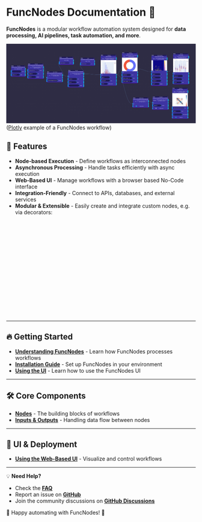 # FuncNodes Documentation 🚀

**FuncNodes** is a modular workflow automation system designed for **data processing, AI pipelines, task automation, and more**.

![example](./examples/titanic.png)
([Plotly](./examples/titanic.md) example of a FuncNodes workflow)

## 📌 Features

- **Node-based Execution** - Define workflows as interconnected nodes
- **Asynchronous Processing** - Handle tasks efficiently with async execution
- **Web-Based UI** - Manage workflows with a browser based No-Code interface
- **Integration-Friendly** - Connect to APIs, databases, and external services
- **Modular & Extensible** - Easily create and integrate custom nodes, e.g. via decorators:
<div>
<div id="node-code-demo" style="width:100%;aspect-ratio : 2 / 1;" ></div>
    <script>
(()=>{
if (window.inject_fn_on_div) inject_nodebuilder_into_div({
  id: document.getElementById("node-code-demo"),
  python_code: default_py_editor_code,
show_python_editor: true,
});
else
document.addEventListener("DOMContentLoaded", function (event) {
window.inject_nodebuilder_into_div({
  id: document.getElementById("node-code-demo"),
  python_code: default_py_editor_code,
show_python_editor: true,
});
});
})();
</script>

</div>

---

## 🔥 Getting Started

- **[Understanding FuncNodes](getting-started/introduction.md)** - Learn how FuncNodes processes workflows
- **[Installation Guide](getting-started/installation.md)** - Set up FuncNodes in your environment
- **[Using the UI](getting-started/basic_usage.md)** - Learn how to use the FuncNodes UI

---

## 🛠 Core Components

- **[Nodes](components/node.md)** - The building blocks of workflows
- **[Inputs & Outputs](components/inputs-outputs.md)** - Handling data flow between nodes

---

## 🎨 UI & Deployment

- **[Using the Web-Based UI](ui-guide/react_flow/web-ui.md)** - Visualize and control workflows

---

<!-- ## 🙌 Contributing

Want to help improve FuncNodes? Check out our **[Contribution Guide](contributing/setup.md)** for details on setting up a development environment, submitting pull requests, and testing your changes.

--- -->

💡 **Need Help?**

- Check the **[FAQ](faq/common-issues.md)**
- Report an issue on **[GitHub](https://github.com/Linkdlab/funcnodes/issues)**
- Join the community discussions on **[GitHub Discussions](https://github.com/Linkdlab/funcnodes/discussions)**

🚀 Happy automating with FuncNodes! 🎉
